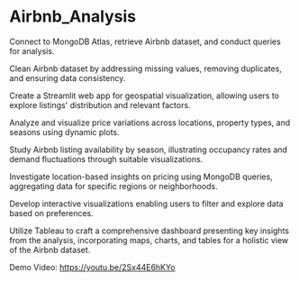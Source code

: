 # Airbnb_Analysis

Connect to MongoDB Atlas, retrieve Airbnb dataset, and conduct queries for analysis.

Clean Airbnb dataset by addressing missing values, removing duplicates, and ensuring data consistency.

Create a Streamlit web app for geospatial visualization, allowing users to explore listings' distribution and relevant factors.

Analyze and visualize price variations across locations, property types, and seasons using dynamic plots.

Study Airbnb listing availability by season, illustrating occupancy rates and demand fluctuations through suitable visualizations.

Investigate location-based insights on pricing using MongoDB queries, aggregating data for specific regions or neighborhoods.

Develop interactive visualizations enabling users to filter and explore data based on preferences.

Utilize Tableau to craft a comprehensive dashboard presenting key insights from the analysis, incorporating maps, charts, and tables for a holistic view of the Airbnb dataset.

Demo Video: https://youtu.be/2Sx44E6hKYo



